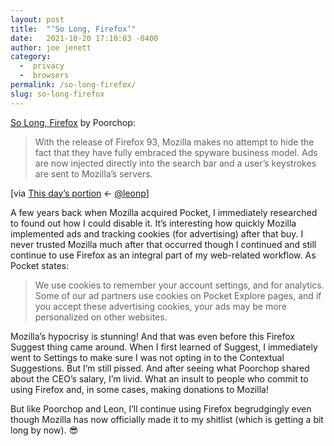 ```yaml
---
layout: post
title:  "‘So Long, Firefox’"
date:   2021-10-20 17:10:03 -0400
author: joe jenett
category:
  -  privacy
  -  browsers
permalink: /so-long-firefox/
slug: so-long-firefox
---
```

<p><a title="Unseen Sounds: So Long, Firefox" href="https://www.unseensounds.com/weblog/posts/2021/2021-10-14-goodbye-firefox.html">So Long, Firefox</a> by Poorchop:</p>
<blockquote><p>With the release of Firefox 93, Mozilla makes no attempt to hide the fact that they have fully embraced the spyware business model. Ads are now injected directly into the search bar and a user’s keystrokes are sent to Mozilla’s servers.</p></blockquote>
<p>[via <a title="So Long, Firefox – This day’s portion" href="https://www.thisdaysportion.com/links/so-long-firefox">This day’s portion</a> &larr; <a title="Leon Paternoster at micro.blog" href="https://micro.blog/leonp">@leonp</a>]</p>
<p>A few years back when Mozilla acquired Pocket, I immediately researched to found out how I could disable it. It’s interesting how quickly Mozilla implemented ads and tracking cookies (for advertising) after that buy. I never trusted Mozilla much after that occurred though I continued and still continue to use Firefox as an integral part of my web-related workflow. As Pocket states:</p>
<blockquote><p>
We use cookies to remember your account settings, and for analytics. Some of our ad partners use cookies on Pocket Explore pages, and if you accept these advertising cookies, your ads may be more personalized on other websites.
</p></blockquote>
<p>Mozilla’s hypocrisy is stunning! And that was even before this Firefox Suggest thing came around. When I first learned of Suggest, I immediately went to Settings to make sure I was not opting in to the Contextual Suggestions. But I’m still pissed. And after seeing what Poorchop shared about the CEO’s salary, I’m livid. What an insult to people who commit to using Firefox and, in some cases, making donations to Mozilla!</p>
<p>But like Poorchop and Leon, I’ll continue using Firefox begrudgingly even though Mozilla has now officially made it to my shitlist (which is getting a bit long by now). 😎</p>